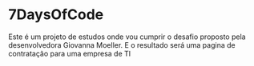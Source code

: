 # 7DaysOfCode
Este é um projeto de estudos onde vou cumprir o desafio proposto pela desenvolvedora Giovanna Moeller. E o resultado será  uma pagina de contratação para uma empresa de TI
